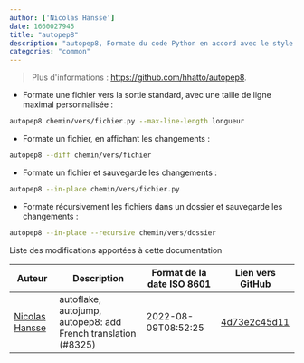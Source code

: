 ```yaml
---
author: ['Nicolas Hansse']
date: 1660027945
title: "autopep8"
description: "autopep8, Formate du code Python en accord avec le style PEP 8."
categories: "common"
---
```

> Plus d'informations : <https://github.com/hhatto/autopep8>.

- Formate une fichier vers la sortie standard, avec une taille de ligne maximal personnalisée :

```bash
autopep8 chemin/vers/fichier.py --max-line-length longueur
```

- Formate un fichier, en affichant les changements :

```bash
autopep8 --diff chemin/vers/fichier
```

- Formate un fichier et sauvegarde les changements :

```bash
autopep8 --in-place chemin/vers/fichier.py
```

- Formate récursivement les fichiers dans un dossier et sauvegarde les changements :

```bash
autopep8 --in-place --recursive chemin/vers/dossier
```
Liste des modifications apportées à cette documentation


Auteur | Description | Format de la date ISO 8601 | Lien vers GitHub
------|-----|-----|-----
[Nicolas Hansse](mailto:nico.hansse@gmail.com) | autoflake, autojump, autopep8: add French translation (#8325) | 2022-08-09T08:52:25 | [4d73e2c45d11](https://github.com/tldr-pages/tldr/commit/4d73e2c45d113e6d6c60e0cce245a79f9d3830f3)

